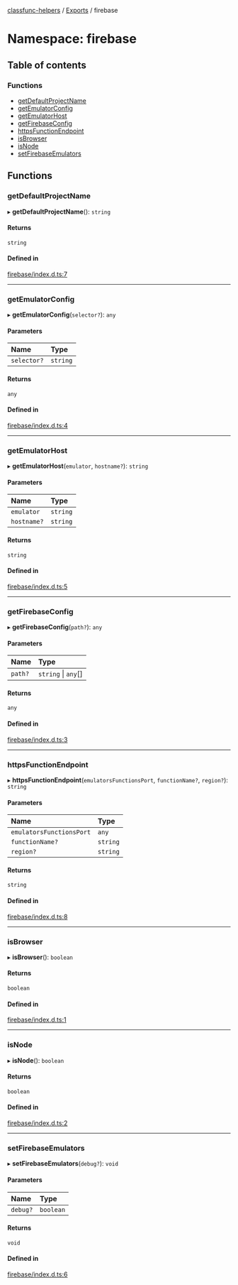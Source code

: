[classfunc-helpers](../README.md) / [Exports](../modules.md) / firebase

# Namespace: firebase

## Table of contents

### Functions

- [getDefaultProjectName](firebase.md#getdefaultprojectname)
- [getEmulatorConfig](firebase.md#getemulatorconfig)
- [getEmulatorHost](firebase.md#getemulatorhost)
- [getFirebaseConfig](firebase.md#getfirebaseconfig)
- [httpsFunctionEndpoint](firebase.md#httpsfunctionendpoint)
- [isBrowser](firebase.md#isbrowser)
- [isNode](firebase.md#isnode)
- [setFirebaseEmulators](firebase.md#setfirebaseemulators)

## Functions

### getDefaultProjectName

▸ **getDefaultProjectName**(): `string`

#### Returns

`string`

#### Defined in

[firebase/index.d.ts:7](https://github.com/ClassFunc/classfunc-helpers/blob/e6e921a/firebase/index.d.ts#L7)

___

### getEmulatorConfig

▸ **getEmulatorConfig**(`selector?`): `any`

#### Parameters

| Name | Type |
| :------ | :------ |
| `selector?` | `string` |

#### Returns

`any`

#### Defined in

[firebase/index.d.ts:4](https://github.com/ClassFunc/classfunc-helpers/blob/e6e921a/firebase/index.d.ts#L4)

___

### getEmulatorHost

▸ **getEmulatorHost**(`emulator`, `hostname?`): `string`

#### Parameters

| Name | Type |
| :------ | :------ |
| `emulator` | `string` |
| `hostname?` | `string` |

#### Returns

`string`

#### Defined in

[firebase/index.d.ts:5](https://github.com/ClassFunc/classfunc-helpers/blob/e6e921a/firebase/index.d.ts#L5)

___

### getFirebaseConfig

▸ **getFirebaseConfig**(`path?`): `any`

#### Parameters

| Name | Type |
| :------ | :------ |
| `path?` | `string` \| `any`[] |

#### Returns

`any`

#### Defined in

[firebase/index.d.ts:3](https://github.com/ClassFunc/classfunc-helpers/blob/e6e921a/firebase/index.d.ts#L3)

___

### httpsFunctionEndpoint

▸ **httpsFunctionEndpoint**(`emulatorsFunctionsPort`, `functionName?`, `region?`): `string`

#### Parameters

| Name | Type |
| :------ | :------ |
| `emulatorsFunctionsPort` | `any` |
| `functionName?` | `string` |
| `region?` | `string` |

#### Returns

`string`

#### Defined in

[firebase/index.d.ts:8](https://github.com/ClassFunc/classfunc-helpers/blob/e6e921a/firebase/index.d.ts#L8)

___

### isBrowser

▸ **isBrowser**(): `boolean`

#### Returns

`boolean`

#### Defined in

[firebase/index.d.ts:1](https://github.com/ClassFunc/classfunc-helpers/blob/e6e921a/firebase/index.d.ts#L1)

___

### isNode

▸ **isNode**(): `boolean`

#### Returns

`boolean`

#### Defined in

[firebase/index.d.ts:2](https://github.com/ClassFunc/classfunc-helpers/blob/e6e921a/firebase/index.d.ts#L2)

___

### setFirebaseEmulators

▸ **setFirebaseEmulators**(`debug?`): `void`

#### Parameters

| Name | Type |
| :------ | :------ |
| `debug?` | `boolean` |

#### Returns

`void`

#### Defined in

[firebase/index.d.ts:6](https://github.com/ClassFunc/classfunc-helpers/blob/e6e921a/firebase/index.d.ts#L6)
